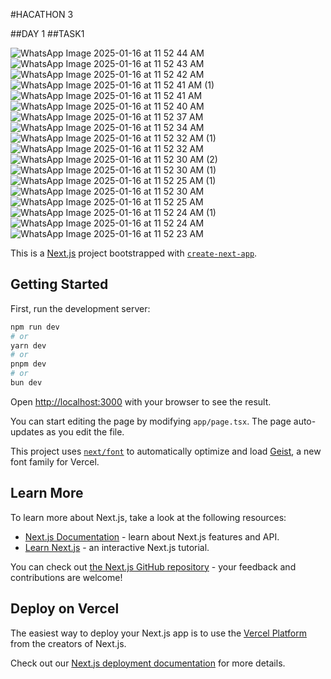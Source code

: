 #HACATHON 3

##DAY 1
##TASK1

![WhatsApp Image 2025-01-16 at 11 52 44 AM](https://github.com/user-attachments/assets/2f891fe8-0df0-4959-82f0-a77d33718f2e)
![WhatsApp Image 2025-01-16 at 11 52 43 AM](https://github.com/user-attachments/assets/410f60cc-31bb-47a3-ae97-19403189cdcb)
![WhatsApp Image 2025-01-16 at 11 52 42 AM](https://github.com/user-attachments/assets/caae60be-9d25-4d39-a41f-59d500dd694c)
![WhatsApp Image 2025-01-16 at 11 52 41 AM (1)](https://github.com/user-attachments/assets/f5d296b6-b757-43cb-b361-8ae911cf5a19)
![WhatsApp Image 2025-01-16 at 11 52 41 AM](https://github.com/user-attachments/assets/f4853622-abaf-4718-b69d-30cfa9b6f210)
![WhatsApp Image 2025-01-16 at 11 52 40 AM](https://github.com/user-attachments/assets/87b1da87-55f0-431f-8a92-d49bb9222f5c)
![WhatsApp Image 2025-01-16 at 11 52 37 AM](https://github.com/user-attachments/assets/5b902fac-1a31-41c2-afda-3f4481bd400b)
![WhatsApp Image 2025-01-16 at 11 52 34 AM](https://github.com/user-attachments/assets/36b24089-e356-405f-8562-09072d2b7fba)
![WhatsApp Image 2025-01-16 at 11 52 32 AM (1)](https://github.com/user-attachments/assets/16001887-f7ef-4f9c-b5cc-6d583df6d0d8)
![WhatsApp Image 2025-01-16 at 11 52 32 AM](https://github.com/user-attachments/assets/8cc63dff-4660-4332-a1ef-cf35330bea6e)
![WhatsApp Image 2025-01-16 at 11 52 30 AM (2)](https://github.com/user-attachments/assets/71a88ff4-ca75-417f-b33b-a1bde024b4c6)
![WhatsApp Image 2025-01-16 at 11 52 30 AM (1)](https://github.com/user-attachments/assets/c17a2c08-30f5-408e-8c63-e67dc447d056)
![WhatsApp Image 2025-01-16 at 11 52 25 AM (1)](https://github.com/user-attachments/assets/640a9894-6aea-4192-9f19-6561159fa379)
![WhatsApp Image 2025-01-16 at 11 52 30 AM](https://github.com/user-attachments/assets/f53db5c5-8078-4239-a2bb-392a04061509)
![WhatsApp Image 2025-01-16 at 11 52 25 AM](https://github.com/user-attachments/assets/7ddf88b6-04f7-41d0-8fad-647cf52615a2)
![WhatsApp Image 2025-01-16 at 11 52 24 AM (1)](https://github.com/user-attachments/assets/3d97c48d-50b1-4a2d-aeb0-7d4cde9b56dc)
![WhatsApp Image 2025-01-16 at 11 52 24 AM](https://github.com/user-attachments/assets/bbe0f30d-96a4-4735-8b01-bd36dca7e326)
![WhatsApp Image 2025-01-16 at 11 52 23 AM](https://github.com/user-attachments/assets/eed51511-cc67-4f43-bc87-ece7fd2f0fa1)


This is a [Next.js](https://nextjs.org) project bootstrapped with [`create-next-app`](https://nextjs.org/docs/app/api-reference/cli/create-next-app).

## Getting Started

First, run the development server:

```bash
npm run dev
# or
yarn dev
# or
pnpm dev
# or
bun dev
```

Open [http://localhost:3000](http://localhost:3000) with your browser to see the result.

You can start editing the page by modifying `app/page.tsx`. The page auto-updates as you edit the file.

This project uses [`next/font`](https://nextjs.org/docs/app/building-your-application/optimizing/fonts) to automatically optimize and load [Geist](https://vercel.com/font), a new font family for Vercel.

## Learn More

To learn more about Next.js, take a look at the following resources:

- [Next.js Documentation](https://nextjs.org/docs) - learn about Next.js features and API.
- [Learn Next.js](https://nextjs.org/learn) - an interactive Next.js tutorial.

You can check out [the Next.js GitHub repository](https://github.com/vercel/next.js) - your feedback and contributions are welcome!

## Deploy on Vercel

The easiest way to deploy your Next.js app is to use the [Vercel Platform](https://vercel.com/new?utm_medium=default-template&filter=next.js&utm_source=create-next-app&utm_campaign=create-next-app-readme) from the creators of Next.js.

Check out our [Next.js deployment documentation](https://nextjs.org/docs/app/building-your-application/deploying) for more details.
